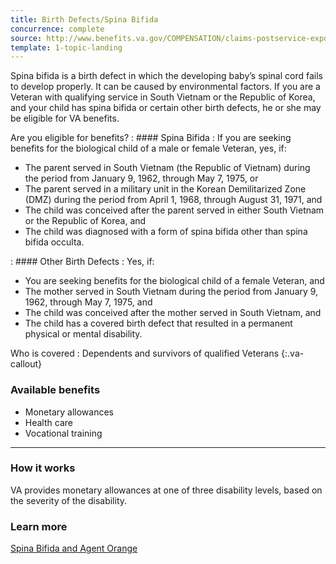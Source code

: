 ```yaml
---
title: Birth Defects/Spina Bifida
concurrence: complete
source: http://www.benefits.va.gov/COMPENSATION/claims-postservice-exposures-asbestos.asp
template: 1-topic-landing
---
```


Spina bifida is a birth defect in which the developing baby’s spinal cord fails to develop properly. It can be caused by environmental factors. If you are a Veteran with qualifying service in South Vietnam or the Republic of Korea, and your child has spina bifida or certain other birth defects, he or she may be eligible for VA benefits.

Are you eligible for benefits?
: #### Spina Bifida
: If you are seeking benefits for the biological child of a male or female Veteran, yes, if:

  - The parent served in South Vietnam (the Republic of Vietnam) during the period from January 9, 1962, through May 7, 1975, or
  - The parent served in a military unit in the Korean Demilitarized Zone (DMZ) during the period from April 1, 1968, through August 31, 1971, and
  - The child was conceived after the parent served in either South Vietnam or the Republic of Korea, and
  - The child was diagnosed with a form of spina bifida other than spina bifida occulta.

: #### Other Birth Defects
: Yes, if:

  - You are seeking benefits for the biological child of a female Veteran, and
  - The mother served in South Vietnam during the period from January 9, 1962, through May 7, 1975, and
  - The child was conceived after the mother served in South Vietnam, and
  - The child has a covered birth defect that resulted in a permanent physical or mental disability.

Who is covered
: Dependents and survivors of qualified Veterans
{:.va-callout}

### Available benefits

-	Monetary allowances
-	Health care
-	Vocational training

--------

### How it works

VA provides monetary allowances at one of three disability levels, based on the severity of the disability.

### Learn more

[Spina Bifida and Agent Orange]( http://www.publichealth.va.gov/exposures/agentorange/birth-defects/spina-bifida.asp)
